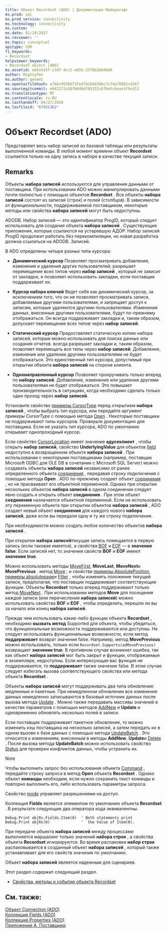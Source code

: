 ```yaml
---
title: Объект Recordset (ADO) | Документация Майкрософт
ms.prod: sql
ms.prod_service: connectivity
ms.technology: connectivity
ms.custom: ''
ms.date: 01/19/2017
ms.reviewer: ''
ms.topic: conceptual
apitype: COM
f1_keywords:
- Recordset
helpviewer_keywords:
- Recordset object [ADO]
ms.assetid: ede1415f-c3df-4cc5-a05b-2576b2b84b60
author: MightyPen
ms.author: genemi
ms.openlocfilehash: e76bc993b6f3fed781b8458bc7cf4a70081cd167
ms.sourcegitcommit: e042272a38fb646df05152c676e5cbeae3f9cd13
ms.translationtype: MT
ms.contentlocale: ru-RU
ms.lasthandoff: 04/27/2020
ms.locfileid: "67931362"
---
```

# <a name="recordset-object-ado"></a>Объект Recordset (ADO)
Представляет весь набор записей из базовой таблицы или результаты выполненной команды. В любой момент времени объект **Recordset** ссылается только на одну запись в наборе в качестве текущей записи.  
  
## <a name="remarks"></a>Remarks  
 Объекты **набора записей** используются для управления данными от поставщика. При использовании ADO можно манипулировать данными почти полностью с помощью объектов **Recordset** . Все объекты **набора записей** состоят из записей (строк) и полей (столбцов). В зависимости от функциональности, поддерживаемой поставщиком, некоторые методы или свойства **набора записей** могут быть недоступны.  
  
 ADODB. Набор записей — это идентификатор ProgID, который следует использовать для создания объекта **набора записей** . Существующие приложения, которые ссылаются на устаревшую АДОР. Набор записей ProgID продолжит работать без перекомпиляции, но новая разработка должна ссылаться на ADODB. Записей.  
  
 В ADO определены четыре разных типа курсора:  
  
-   **Динамический курсор** Позволяет просматривать добавления, изменения и удаления других пользователей; разрешает перемещение всех типов через **набор записей** , который не зависит от закладок; и позволяет использовать закладки, если поставщик поддерживает их.  
  
-   **Курсор набора ключей** Ведет себя как динамический курсор, за исключением того, что он не позволяет просматривать записи, добавляемые другими пользователями, и запрещает доступ к записям, которые удаляются другими пользователями. Изменения данных, внесенные другими пользователями, будут по-прежнему отображаться. Он всегда поддерживает закладки и, таким образом, допускает перемещение всех типов через **набор записей**.  
  
-   **Статический курсор** Предоставляет статическую копию набора записей, которые можно использовать для поиска данных или создания отчетов. всегда разрешает закладки и, таким образом, позволяет перемещать все типы через **набор записей**. Добавление, изменение или удаление другими пользователями не будет отображаться. Это единственный тип курсора, допустимый при открытии объекта **набора записей** на стороне клиента.  
  
-   **Однонаправленный курсор** Позволяет прокручивать только вперед по **набору записей**. Добавление, изменение или удаление другими пользователями не будет отображаться. Это повышает производительность в ситуациях, когда необходимо сделать только один проход через **набор записей**.  
  
 Установите свойство [примеры CursorType](../../../ado/reference/ado-api/cursortype-property-ado.md) перед открытием **набора записей** , чтобы выбрать тип курсора, или передайте аргумент *примеры CursorType* с помощью метода [Open](../../../ado/reference/ado-api/open-method-ado-recordset.md) . Некоторые поставщики не поддерживают типы курсоров. Проверьте документацию для поставщика. Если не указать тип курсора, ADO по умолчанию открывает однопроходный курсор.  
  
 Если свойство [CursorLocation](../../../ado/reference/ado-api/cursorlocation-property-ado.md) имеет значение **адусеклиент** , чтобы открыть **набор записей**, свойство **UnderlyingValue** для объектов [field](../../../ado/reference/ado-api/field-object.md) недоступно в возвращенном объекте **набора записей** . При использовании с некоторыми поставщиками (например, поставщик Microsoft ODBC для OLE DB в сочетании с Microsoft SQL Server) можно создавать объекты **набора записей** независимо от ранее определенного объекта [соединения](../../../ado/reference/ado-api/connection-object-ado.md) , передавая строку подключения с помощью метода **Open** . ADO по-прежнему создает объект [соединения](../../../ado/reference/ado-api/connection-object-ado.md) , но не присваивает его объектной переменной. Однако при открытии нескольких объектов **набора записей** в одном соединении следует явно создать и открыть объект **соединения** . При этом объект **соединения** назначается объектной переменной. Если не использовать эту переменную объекта при открытии объектов **набора записей** , ADO создает новый объект **соединения** для каждого нового **набора записей**, даже если вы передали одну и ту же строку подключения.  
  
 При необходимости можно создать любое количество объектов **набора записей** .  
  
 При открытии **набора записей**текущая запись помещается в первую запись (если таковая имеется), а свойства [BOF](../../../ado/reference/ado-api/bof-eof-properties-ado.md) и [EOF](../../../ado/reference/ado-api/bof-eof-properties-ado.md) — в **значение false**. Если записей нет, то значения свойств **BOF** и **EOF** имеют **значение true**.  
  
 Можно использовать методы [MoveFirst](../../../ado/reference/ado-api/movefirst-movelast-movenext-and-moveprevious-methods-ado.md), **MoveLast**, **MoveNext**и **MovePrevious** . метод [Move](../../../ado/reference/ado-api/move-method-ado.md) ; и свойства [примеры AbsolutePosition](../../../ado/reference/ado-api/absoluteposition-property-ado.md), [примеры absolutepage](../../../ado/reference/ado-api/absolutepage-property-ado.md)и [Filter](../../../ado/reference/ado-api/filter-property.md) , чтобы изменить положение текущей записи, предполагая, что поставщик поддерживает соответствующие функции. Объекты **Recordset** только вперед поддерживают только метод [MoveNext](../../../ado/reference/ado-api/movefirst-movelast-movenext-and-moveprevious-methods-ado.md) . При использовании методов **Move** для посещения каждой записи (или перечисления **набора записей**) можно использовать свойства **BOF** и **EOF** , чтобы определить, перешли ли вы за начало или конец **набора записей**.  
  
 Прежде чем использовать какие-либо функции объекта **Recordset** , необходимо **вызвать метод** Supported для объекта, чтобы убедиться, что функциональные возможности поддерживаются или доступны. Не следует использовать функциональные возможности, если метод **поддерживает** возврат значения false. Например, метод **MovePrevious** можно использовать, только если `Recordset.Supports(adMovePrevious)` возвращает **значение true**. В противном случае возникнет ошибка, так как объект **набора записей** мог быть закрыт и функции, отображаемые в экземпляре, недоступны. Если интересующая вас функция не поддерживается, то **поддерживает** также значение false. В этом случае следует избегать вызова соответствующего свойства или метода объекта **Recordset** .  
  
 Объекты **набора записей** могут поддерживать два типа обновления: медленные и пакетные. При немедленном обновлении все изменения данных немедленно записываются в базовый источник данных после вызова метода [Update](../../../ado/reference/ado-api/update-method.md) . Можно также передавать массивы значений в качестве параметров с помощью методов [AddNew](../../../ado/reference/ado-api/addnew-method-ado.md) и **Update** и одновременно обновлять несколько полей в записи.  
  
 Если поставщик поддерживает пакетное обновление, то можно изменить кэш поставщика на несколько записей, а затем передать их в одном вызове к базе данных с помощью метода [UpdateBatch](../../../ado/reference/ado-api/updatebatch-method.md) . Это относится к изменениям, внесенным в методы **AddNew**, **Update**и [Delete](../../../ado/reference/ado-api/delete-method-ado-recordset.md) . После вызова метода **UpdateBatch** можно использовать свойство [Status](../../../ado/reference/ado-api/status-property-ado-recordset.md) для проверки конфликтов данных, чтобы устранить их.  
  
> [!NOTE]
>  Чтобы выполнить запрос без использования объекта [Command](../../../ado/reference/ado-api/command-object-ado.md) , передайте строку запроса в метод **Open** объекта **Recordset** . Однако объект **команды** необходим, если нужно сохранить текст команды и повторно выполнить его, либо использовать параметры запроса.  
  
 Свойство [mode](../../../ado/reference/ado-api/mode-property-ado.md) управляет разрешениями на доступ.  
  
 Коллекция **Fields** является элементом по умолчанию объекта **Recordset** . В результате следующие два оператора кода эквивалентны.  
  
```  
Debug.Print objRs.Fields.Item(0)  ' Both statements print   
Debug.Print objRs(0)              '  the Value of Item(0).  
```  
  
 При передаче объекта **набора записей** между процессами выполняется маршалинг только значений **набора строк** , а свойства объекта **Recordset** игнорируются. Во время распаковки **набор строк** распаковывается в созданный объект **набора записей** , который также устанавливает для его свойств значения по умолчанию.  
  
 Объект **набора записей** является надежным для сценариев.  
  
 Этот раздел содержит следующий раздел.  
  
-   [Свойства, методы и события объекта Recordset](../../../ado/reference/ado-api/recordset-object-properties-methods-and-events.md)  
  
## <a name="see-also"></a>См. также:  
 [Объект Connection (ADO)](../../../ado/reference/ado-api/connection-object-ado.md)   
 [Коллекция Fields (ADO)](../../../ado/reference/ado-api/fields-collection-ado.md)   
 [Коллекция Properties (ADO)](../../../ado/reference/ado-api/properties-collection-ado.md)   
 [Приложение А. Поставщики](../../../ado/guide/appendixes/appendix-a-providers.md)
